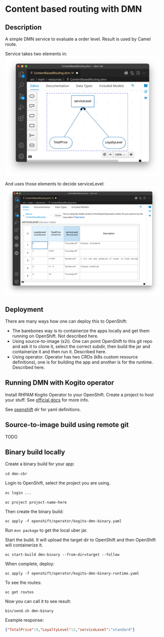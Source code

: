 # Content based routing with DMN

## Description

A simple DMN service to evaluate a order level. Result is used by Camel route.

Service takes two elements in:
![DMN Overview](./images/dmn-overview.png "DMN Overview")

And uses those elements to decide serviceLevel:
![DMN Decision Table](./images/dmn-decision-table.png "DMN Decision Table")

## Deployment
There are many ways how one can deploy this to OpenShift:

* The barebones way is to containerize the apps locally and get them running on OpenShift. Not described here.
* Using source-to-image (s2i). One can point OpenShift to this git repo and ask it to clone it, select the correct subdir, then build the jar and containerize it and then run it. Described here.
* Using operator. Operator has two CRDs (k8s custom resource definitions), one is for building the app and another is for the runtime. Described here.

## Running DMN with Kogito operator

Install RHPAM Kogito Operator to your OpenShift. Create a project to host your stuff. See [official docs](https://access.redhat.com/documentation/en-us/red_hat_decision_manager/7.12/html/getting_started_with_red_hat_build_of_kogito_in_red_hat_decision_manager/con-kogito-operator-deployment-options_deploying-kogito-microservices-on-openshift) for more info.

See [openshift](./openshift) dir for yaml definitions. 

## Source-to-image build using remote git

TODO

## Binary build locally

Create a binary build for your app:

```cd dmn-cbr```

Login to OpenShift, select the project you are using.

```oc login ...```

```oc project project-name-here```

Then create the binary build:

```
oc apply -f openshift/operator/kogito-dmn-binary.yaml
```

Run ```mvn package``` to get the local uber jar. 

Start the build. It will upload the target dir to OpenShift and then OpenShift will containerize it.

```
oc start-build dmn-binary --from-dir=target --follow
```

When complete, deploy:
```
oc apply -f openshift/operator/kogito-dmn-binary-runtime.yaml
```

To see the routes:
```
oc get routes
```

Now you can call it to see result:
```
bin/send.sh dmn-binary 
```

Example response:
```json
{"TotalPrice":9,"LoyaltyLevel":2,"serviceLevel":"standard"}
```


